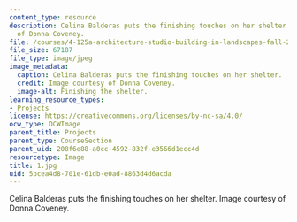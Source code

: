 ```yaml
---
content_type: resource
description: Celina Balderas puts the finishing touches on her shelter. Image courtesy
  of Donna Coveney.
file: /courses/4-125a-architecture-studio-building-in-landscapes-fall-2005/5bcea4d8701e61dbe0ad8863d4d6acda_1.jpg
file_size: 67187
file_type: image/jpeg
image_metadata:
  caption: Celina Balderas puts the finishing touches on her shelter.
  credit: Image courtesy of Donna Coveney.
  image-alt: Finishing the shelter.
learning_resource_types:
- Projects
license: https://creativecommons.org/licenses/by-nc-sa/4.0/
ocw_type: OCWImage
parent_title: Projects
parent_type: CourseSection
parent_uid: 208f6e88-a0cc-4592-832f-e3566d1ecc4d
resourcetype: Image
title: 1.jpg
uid: 5bcea4d8-701e-61db-e0ad-8863d4d6acda
---
```

Celina Balderas puts the finishing touches on her shelter. Image courtesy of Donna Coveney.